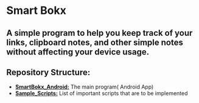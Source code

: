 # Smart Bokx
## A simple program to help you keep track of your links, clipboard notes, and other simple notes without affecting your device usage.
## Repository Structure:
- <b><u>SmartBokx_Android:</u></b> The main program( Android App)
- <b><u>Sample_Scripts:</u></b> List of important scripts that are to be implemented 